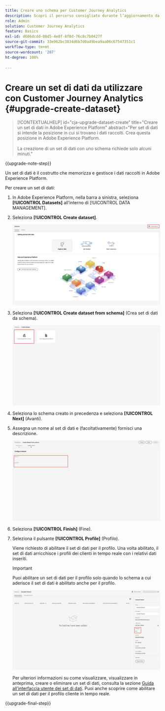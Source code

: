 ```yaml
---
title: Creare uno schema per Customer Journey Analytics
description: Scopri il percorso consigliato durante l’aggiornamento da Adobe Analytics a Customer Journey Analytics
role: Admin
solution: Customer Journey Analytics
feature: Basics
exl-id: d686dcdd-08d5-4e8f-8f0d-76c8c7b0427f
source-git-commit: 33e962bc3834d6b7d0a49bea9aa06c67547351c1
workflow-type: tm+mt
source-wordcount: '207'
ht-degree: 100%

---
```


# Creare un set di dati da utilizzare con Customer Journey Analytics {#upgrade-create-dataset}

<!-- markdownlint-disable MD034 -->

>[!CONTEXTUALHELP]
>id="cja-upgrade-dataset-create"
>title="Creare un set di dati in Adobe Experience Platform"
>abstract="Per set di dati si intende la posizione in cui si trovano i dati raccolti. Crea questa posizione in Adobe Experience Platform.<br><br>La creazione di un set di dati con uno schema richiede solo alcuni minuti."

<!-- markdownlint-enable MD034 -->

{{upgrade-note-step}}

<!-- Should we single source this instead of duplicate it? The following steps were copied from: /help/data-ingestion/aepwebsdk.md-->

Un set di dati è il costrutto che memorizza e gestisce i dati raccolti in Adobe Experience Platform.

Per creare un set di dati:

1. In Adobe Experience Platform, nella barra a sinistra, seleziona **[!UICONTROL Datasets]** all’interno di [!UICONTROL DATA MANAGEMENT].

1. Seleziona **[!UICONTROL Create dataset]**.

   ![Creare un set di dati](assets/create-dataset.png)

1. Seleziona **[!UICONTROL Create dataset from schema]** (Crea set di dati da schema).

   ![Creare un set di dati da uno schema](assets/create-dataset-from-schema.png)

1. Seleziona lo schema creato in precedenza e seleziona **[!UICONTROL Next]** (Avanti).

1. Assegna un nome al set di dati e (facoltativamente) fornisci una descrizione.

   ![Assegnare un nome al set di dati](assets/name-your-datatest.png)

1. Seleziona **[!UICONTROL Finish]** (Fine).

1. Seleziona il pulsante **[!UICONTROL Profile]** (Profilo).

   Viene richiesto di abilitare il set di dati per il profilo. Una volta abilitato, il set di dati arricchisce i profili dei clienti in tempo reale con i relativi dati inseriti.

   >[!IMPORTANT]
   >
   >    Puoi abilitare un set di dati per il profilo solo quando lo schema a cui aderisce il set di dati è abilitato anche per il profilo.

   ![Abilitare lo schema per il profilo](assets/aepwebsdk-dataset-profile.png)

   Per ulteriori informazioni su come visualizzare, visualizzare in anteprima, creare o eliminare un set di dati, consulta la sezione [Guida all’interfaccia utente dei set di dati](https://experienceleague.adobe.com/docs/experience-platform/catalog/datasets/user-guide.html?lang=it). Puoi anche scoprire come abilitare un set di dati per il profilo cliente in tempo reale.

{{upgrade-final-step}}

